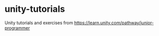# unity-tutorials
Unity tutorials and exercises from https://learn.unity.com/pathway/junior-programmer

